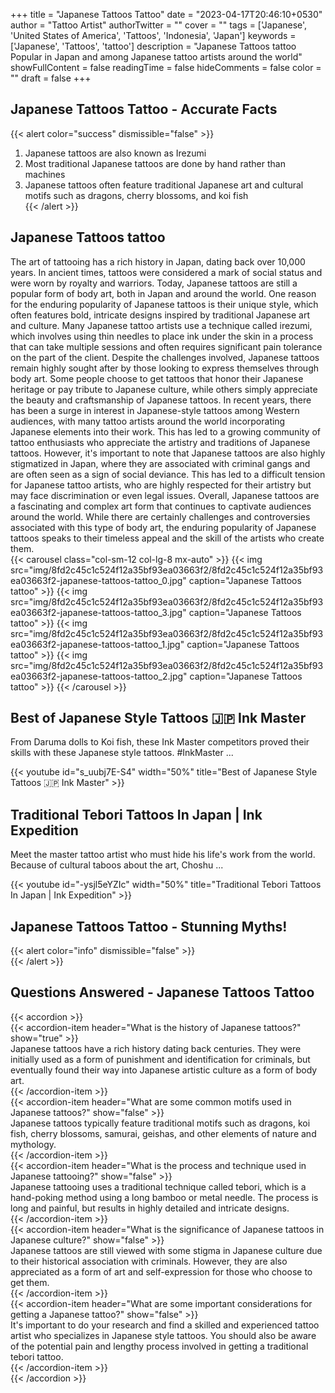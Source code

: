 +++
title = "Japanese Tattoos Tattoo"
date = "2023-04-17T20:46:10+0530"
author = "Tattoo Artist"
authorTwitter = ""
cover = ""
tags = ['Japanese', 'United States of America', 'Tattoos', 'Indonesia', 'Japan']
keywords = ['Japanese', 'Tattoos', 'tattoo']
description = "Japanese Tattoos tattoo Popular in Japan and among Japanese tattoo artists around the world"
showFullContent = false
readingTime = false
hideComments = false
color = ""
draft = false
+++
## Japanese Tattoos Tattoo - Accurate Facts 
{{< alert color="success" dismissible="false" >}}  
1. Japanese tattoos are also known as Irezumi  
1. Most traditional Japanese tattoos are done by hand rather than machines  
1. Japanese tattoos often feature traditional Japanese art and cultural motifs such as dragons, cherry blossoms, and koi fish  
{{< /alert >}}  
## Japanese Tattoos tattoo  

The art of tattooing has a rich history in Japan, dating back over 10,000 years. In ancient times, tattoos were considered a mark of social status and were worn by royalty and warriors. Today, Japanese tattoos are still a popular form of body art, both in Japan and around the world.  One reason for the enduring popularity of Japanese tattoos is their unique style, which often features bold, intricate designs inspired by traditional Japanese art and culture. Many Japanese tattoo artists use a technique called irezumi, which involves using thin needles to place ink under the skin in a process that can take multiple sessions and often requires significant pain tolerance on the part of the client.  Despite the challenges involved, Japanese tattoos remain highly sought after by those looking to express themselves through body art. Some people choose to get tattoos that honor their Japanese heritage or pay tribute to Japanese culture, while others simply appreciate the beauty and craftsmanship of Japanese tattoos.  In recent years, there has been a surge in interest in Japanese-style tattoos among Western audiences, with many tattoo artists around the world incorporating Japanese elements into their work. This has led to a growing community of tattoo enthusiasts who appreciate the artistry and traditions of Japanese tattoos.  However, it's important to note that Japanese tattoos are also highly stigmatized in Japan, where they are associated with criminal gangs and are often seen as a sign of social deviance. This has led to a difficult tension for Japanese tattoo artists, who are highly respected for their artistry but may face discrimination or even legal issues.  Overall, Japanese tattoos are a fascinating and complex art form that continues to captivate audiences around the world. While there are certainly challenges and controversies associated with this type of body art, the enduring popularity of Japanese tattoos speaks to their timeless appeal and the skill of the artists who create them.  
{{< carousel class="col-sm-12                        col-lg-8 mx-auto" >}} 
{{< img src="img/8fd2c45c1c524f12a35bf93ea03663f2/8fd2c45c1c524f12a35bf93ea03663f2-japanese-tattoos-tattoo_0.jpg"                             caption="Japanese Tattoos tattoo"                                 >}} 
{{< img src="img/8fd2c45c1c524f12a35bf93ea03663f2/8fd2c45c1c524f12a35bf93ea03663f2-japanese-tattoos-tattoo_3.jpg"                             caption="Japanese Tattoos tattoo"                                 >}} 
{{< img src="img/8fd2c45c1c524f12a35bf93ea03663f2/8fd2c45c1c524f12a35bf93ea03663f2-japanese-tattoos-tattoo_1.jpg"                             caption="Japanese Tattoos tattoo"                                 >}} 
{{< img src="img/8fd2c45c1c524f12a35bf93ea03663f2/8fd2c45c1c524f12a35bf93ea03663f2-japanese-tattoos-tattoo_2.jpg"                             caption="Japanese Tattoos tattoo"                                 >}} 
{{< /carousel >}}  
## Best of Japanese Style Tattoos 🇯🇵 Ink Master  

From Daruma dolls to Koi fish, these Ink Master competitors proved their skills with these Japanese style tattoos. #InkMaster ...  

{{< youtube id="s_uubj7E-S4" width="50%" title="Best of Japanese Style Tattoos 🇯🇵 Ink Master" >}}
## Traditional Tebori Tattoos In Japan | Ink Expedition  

Meet the master tattoo artist who must hide his life's work from the world. Because of cultural taboos about the art, Choshu ...  

{{< youtube id="-ysjl5eYZIc" width="50%" title="Traditional Tebori Tattoos In Japan | Ink Expedition" >}}
## Japanese Tattoos Tattoo - Stunning Myths!  
{{< alert color="info" dismissible="false" >}}  
{{< /alert >}}  
## Questions Answered - Japanese Tattoos Tattoo  
{{< accordion >}}  
  {{< accordion-item header="What is the history of Japanese tattoos?" show="true" >}}  
    Japanese tattoos have a rich history dating back centuries. They were initially used as a form of punishment and identification for criminals, but eventually found their way into Japanese artistic culture as a form of body art.  
  {{< /accordion-item >}}  
  {{< accordion-item header="What are some common motifs used in Japanese tattoos?" show="false" >}}  
    Japanese tattoos typically feature traditional motifs such as dragons, koi fish, cherry blossoms, samurai, geishas, and other elements of nature and mythology.  
  {{< /accordion-item >}}  
  {{< accordion-item header="What is the process and technique used in Japanese tattooing?" show="false" >}}  
    Japanese tattooing uses a traditional technique called tebori, which is a hand-poking method using a long bamboo or metal needle. The process is long and painful, but results in highly detailed and intricate designs.  
  {{< /accordion-item >}}  
  {{< accordion-item header="What is the significance of Japanese tattoos in Japanese culture?" show="false" >}}  
    Japanese tattoos are still viewed with some stigma in Japanese culture due to their historical association with criminals. However, they are also appreciated as a form of art and self-expression for those who choose to get them.  
  {{< /accordion-item >}}  
  {{< accordion-item header="What are some important considerations for getting a Japanese tattoo?" show="false" >}}  
    It's important to do your research and find a skilled and experienced tattoo artist who specializes in Japanese style tattoos. You should also be aware of the potential pain and lengthy process involved in getting a traditional tebori tattoo.  
  {{< /accordion-item >}}  
{{< /accordion >}}  
